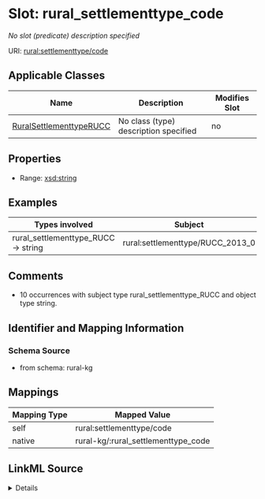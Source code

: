

# Slot: rural_settlementtype_code


_No slot (predicate) description specified_





URI: [rural:settlementtype/code](http://sail.ua.edu/ruralkg/settlementtype/code)



<!-- no inheritance hierarchy -->





## Applicable Classes

| Name | Description | Modifies Slot |
| --- | --- | --- |
| [RuralSettlementtypeRUCC](../classes/RuralSettlementtypeRUCC.md) | No class (type) description specified |  no  |







## Properties

* Range: [xsd:string](xsd:string)






## Examples

| Types involved | Subject | Predicate | Object |
| --- | --- | --- | --- |
| rural_settlementtype_RUCC → string | rural:settlementtype/RUCC_2013_0 | rural:settlementtype/code | 0 |


## Comments

* 10 occurrences with subject type rural_settlementtype_RUCC and object type string.

## Identifier and Mapping Information







### Schema Source


* from schema: rural-kg




## Mappings

| Mapping Type | Mapped Value |
| ---  | ---  |
| self | rural:settlementtype/code |
| native | rural-kg/:rural_settlementtype_code |




## LinkML Source

<details>
```yaml
name: rural_settlementtype_code
description: No slot (predicate) description specified
comments:
- 10 occurrences with subject type rural_settlementtype_RUCC and object type string.
examples:
- description: rural_settlementtype_RUCC → string
  object:
    example_object: '0'
    example_predicate: rural:settlementtype/code
    example_subject: rural:settlementtype/RUCC_2013_0
from_schema: rural-kg
rank: 1000
slot_uri: rural:settlementtype/code
alias: rural_settlementtype_code
domain_of:
- rural_settlementtype_RUCC
range: string

```
</details>